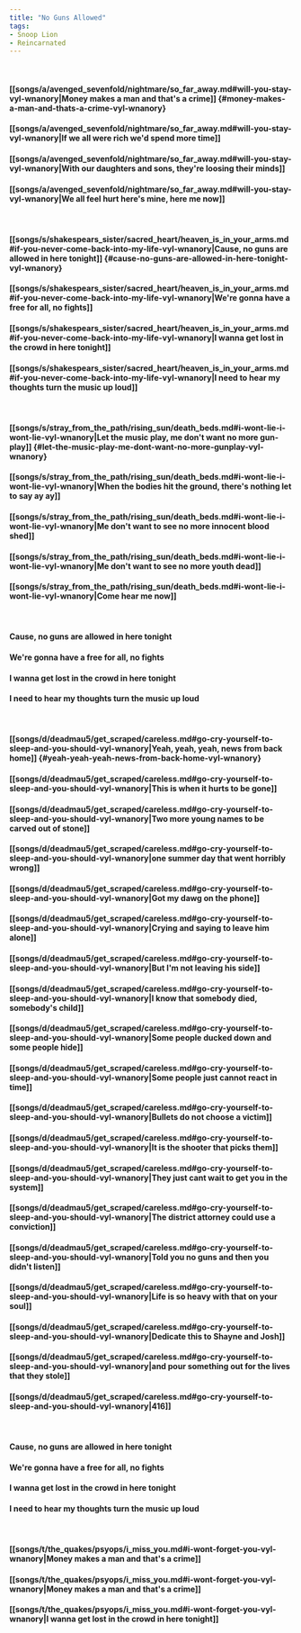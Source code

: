 ```yaml
---
title: "No Guns Allowed"
tags:
- Snoop Lion
- Reincarnated
---
```

&nbsp;
#### [[songs/a/avenged_sevenfold/nightmare/so_far_away.md#will-you-stay-vyl-wnanory|Money makes a man and that's a crime]] {#money-makes-a-man-and-thats-a-crime-vyl-wnanory}
#### [[songs/a/avenged_sevenfold/nightmare/so_far_away.md#will-you-stay-vyl-wnanory|If we all were rich we'd spend more time]]
#### [[songs/a/avenged_sevenfold/nightmare/so_far_away.md#will-you-stay-vyl-wnanory|With our daughters and sons, they're loosing their minds]]
#### [[songs/a/avenged_sevenfold/nightmare/so_far_away.md#will-you-stay-vyl-wnanory|We all feel hurt here's mine, here me now]]
&nbsp;
#### [[songs/s/shakespears_sister/sacred_heart/heaven_is_in_your_arms.md#if-you-never-come-back-into-my-life-vyl-wnanory|Cause, no guns are allowed in here tonight]] {#cause-no-guns-are-allowed-in-here-tonight-vyl-wnanory}
#### [[songs/s/shakespears_sister/sacred_heart/heaven_is_in_your_arms.md#if-you-never-come-back-into-my-life-vyl-wnanory|We're gonna have a free for all, no fights]]
#### [[songs/s/shakespears_sister/sacred_heart/heaven_is_in_your_arms.md#if-you-never-come-back-into-my-life-vyl-wnanory|I wanna get lost in the crowd in here tonight]]
#### [[songs/s/shakespears_sister/sacred_heart/heaven_is_in_your_arms.md#if-you-never-come-back-into-my-life-vyl-wnanory|I need to hear my thoughts turn the music up loud]]
&nbsp;
#### [[songs/s/stray_from_the_path/rising_sun/death_beds.md#i-wont-lie-i-wont-lie-vyl-wnanory|Let the music play, me don't want no more gun-play]] {#let-the-music-play-me-dont-want-no-more-gunplay-vyl-wnanory}
#### [[songs/s/stray_from_the_path/rising_sun/death_beds.md#i-wont-lie-i-wont-lie-vyl-wnanory|When the bodies hit the ground, there's nothing let to say ay ay]]
#### [[songs/s/stray_from_the_path/rising_sun/death_beds.md#i-wont-lie-i-wont-lie-vyl-wnanory|Me don't want to see no more innocent blood shed]]
#### [[songs/s/stray_from_the_path/rising_sun/death_beds.md#i-wont-lie-i-wont-lie-vyl-wnanory|Me don't want to see no more youth dead]]
#### [[songs/s/stray_from_the_path/rising_sun/death_beds.md#i-wont-lie-i-wont-lie-vyl-wnanory|Come hear me now]]
&nbsp;
#### Cause, no guns are allowed in here tonight
#### We're gonna have a free for all, no fights
#### I wanna get lost in the crowd in here tonight
#### I need to hear my thoughts turn the music up loud
&nbsp;
#### [[songs/d/deadmau5/get_scraped/careless.md#go-cry-yourself-to-sleep-and-you-should-vyl-wnanory|Yeah, yeah, yeah, news from back home]] {#yeah-yeah-yeah-news-from-back-home-vyl-wnanory}
#### [[songs/d/deadmau5/get_scraped/careless.md#go-cry-yourself-to-sleep-and-you-should-vyl-wnanory|This is when it hurts to be gone]]
#### [[songs/d/deadmau5/get_scraped/careless.md#go-cry-yourself-to-sleep-and-you-should-vyl-wnanory|Two more young names to be carved out of stone]]
#### [[songs/d/deadmau5/get_scraped/careless.md#go-cry-yourself-to-sleep-and-you-should-vyl-wnanory|one summer day that went horribly wrong]]
#### [[songs/d/deadmau5/get_scraped/careless.md#go-cry-yourself-to-sleep-and-you-should-vyl-wnanory|Got my dawg on the phone]]
#### [[songs/d/deadmau5/get_scraped/careless.md#go-cry-yourself-to-sleep-and-you-should-vyl-wnanory|Crying and saying to leave him alone]]
#### [[songs/d/deadmau5/get_scraped/careless.md#go-cry-yourself-to-sleep-and-you-should-vyl-wnanory|But I'm not leaving his side]]
#### [[songs/d/deadmau5/get_scraped/careless.md#go-cry-yourself-to-sleep-and-you-should-vyl-wnanory|I know that somebody died, somebody's child]]
#### [[songs/d/deadmau5/get_scraped/careless.md#go-cry-yourself-to-sleep-and-you-should-vyl-wnanory|Some people ducked down and some people hide]]
#### [[songs/d/deadmau5/get_scraped/careless.md#go-cry-yourself-to-sleep-and-you-should-vyl-wnanory|Some people just cannot react in time]]
#### [[songs/d/deadmau5/get_scraped/careless.md#go-cry-yourself-to-sleep-and-you-should-vyl-wnanory|Bullets do not choose a victim]]
#### [[songs/d/deadmau5/get_scraped/careless.md#go-cry-yourself-to-sleep-and-you-should-vyl-wnanory|It is the shooter that picks them]]
#### [[songs/d/deadmau5/get_scraped/careless.md#go-cry-yourself-to-sleep-and-you-should-vyl-wnanory|They just cant wait to get you in the system]]
#### [[songs/d/deadmau5/get_scraped/careless.md#go-cry-yourself-to-sleep-and-you-should-vyl-wnanory|The district attorney could use a conviction]]
#### [[songs/d/deadmau5/get_scraped/careless.md#go-cry-yourself-to-sleep-and-you-should-vyl-wnanory|Told you no guns and then you didn't listen]]
#### [[songs/d/deadmau5/get_scraped/careless.md#go-cry-yourself-to-sleep-and-you-should-vyl-wnanory|Life is so heavy with that on your soul]]
#### [[songs/d/deadmau5/get_scraped/careless.md#go-cry-yourself-to-sleep-and-you-should-vyl-wnanory|Dedicate this to Shayne and Josh]]
#### [[songs/d/deadmau5/get_scraped/careless.md#go-cry-yourself-to-sleep-and-you-should-vyl-wnanory|and pour something out for the lives that they stole]]
#### [[songs/d/deadmau5/get_scraped/careless.md#go-cry-yourself-to-sleep-and-you-should-vyl-wnanory|416]]
&nbsp;
#### Cause, no guns are allowed in here tonight
#### We're gonna have a free for all, no fights
#### I wanna get lost in the crowd in here tonight
#### I need to hear my thoughts turn the music up loud
&nbsp;
#### [[songs/t/the_quakes/psyops/i_miss_you.md#i-wont-forget-you-vyl-wnanory|Money makes a man and that's a crime]]
#### [[songs/t/the_quakes/psyops/i_miss_you.md#i-wont-forget-you-vyl-wnanory|Money makes a man and that's a crime]]
#### [[songs/t/the_quakes/psyops/i_miss_you.md#i-wont-forget-you-vyl-wnanory|I wanna get lost in the crowd in here tonight]]
